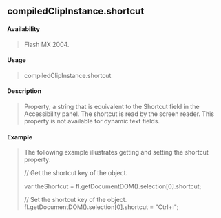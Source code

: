 ## compiledClipInstance.shortcut

#### Availability

> Flash MX 2004.

#### Usage

> compiledClipInstance.shortcut

#### Description

> Property; a string that is equivalent to the Shortcut field in the Accessibility panel. The shortcut is read by the screen reader. This property is not available for dynamic text fields.

#### Example

> The following example illustrates getting and setting the shortcut property:
>
> // Get the shortcut key of the object.
>
> var theShortcut = fl.getDocumentDOM().selection\[0\].shortcut;
>
> // Set the shortcut key of the object. fl.getDocumentDOM().selection\[0\].shortcut = "Ctrl+I";
